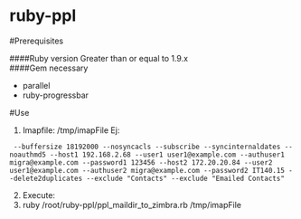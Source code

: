 # ruby-ppl

#Prerequisites

####Ruby version
Greater than or equal to 1.9.x  
####Gem necessary
* parallel
* ruby-progressbar

#Use

1. Imapfile: /tmp/imapFile
Ej:
```
 --buffersize 18192000 --nosyncacls --subscribe --syncinternaldates --noauthmd5 --host1 192.168.2.68 --user1 user1@example.com --authuser1 migra@example.com --password1 123456 --host2 172.20.20.84 --user2 user1@example.com --authuser2 migra@example.com --password2 IT140.15 --delete2duplicates --exclude "Contacts" --exclude "Emailed Contacts"
```
2. Execute:
3. ruby /root/ruby-ppl/ppl_maildir_to_zimbra.rb /tmp/imapFile 


